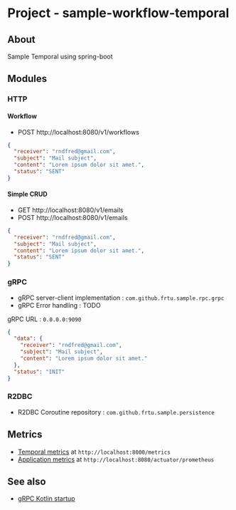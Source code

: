 # Project - sample-workflow-temporal

## About

Sample Temporal using spring-boot

## Modules

### HTTP

#### Workflow

* POST http://localhost:8080/v1/workflows
```json
{
  "receiver": "rndfred@gmail.com",
  "subject": "Mail subject",
  "content": "Lorem ipsum dolor sit amet.",
  "status": "SENT"
}
```

#### Simple CRUD

* GET http://localhost:8080/v1/emails
* POST http://localhost:8080/v1/emails
```json
{
  "receiver": "rndfred@gmail.com",
  "subject": "Mail subject",
  "content": "Lorem ipsum dolor sit amet.",
  "status": "SENT"
}
```

### gRPC

* gRPC server-client implementation : ```com.github.frtu.sample.rpc.grpc```
* gRPC Error handling : TODO

gRPC URL : `0.0.0.0:9090`

```json
{
  "data": {
    "receiver": "rndfred@gmail.com",
    "subject": "Mail subject",
    "content": "Lorem ipsum dolor sit amet."
  },
  "status": "INIT"
}
```

### R2DBC

* R2DBC Coroutine repository : ```com.github.frtu.sample.persistence```

## Metrics

* [Temporal metrics](http://localhost:8000/metrics) at `http://localhost:8000/metrics`
* [Application metrics](http://localhost:8080/actuator/prometheus) at `http://localhost:8080/actuator/prometheus`

## See also

* [gRPC Kotlin startup](https://grpc.io/docs/languages/kotlin/)